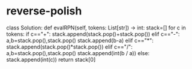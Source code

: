 # reverse-polish
class Solution:
    def evalRPN(self, tokens: List[str]) -> int:
        stack=[]
        for c in tokens:
            if c=="+":
                stack.append(stack.pop()+stack.pop())
            elif c=="-":
                a,b=stack.pop(),stack.pop()
                stack.append(b-a)
            elif c=="*":
                stack.append(stack.pop()*stack.pop())
            elif c=="/":
                a,b=stack.pop(),stack.pop()
                stack.append(int(b / a))
            else:
                stack.append(int(c))
        return stack[0]
